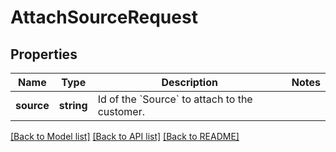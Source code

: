 # AttachSourceRequest

## Properties
Name | Type | Description | Notes
------------ | ------------- | ------------- | -------------
**source** | **string** | Id of the &#x60;Source&#x60; to attach to the customer. | 

[[Back to Model list]](../README.md#documentation-for-models) [[Back to API list]](../README.md#documentation-for-api-endpoints) [[Back to README]](../README.md)


